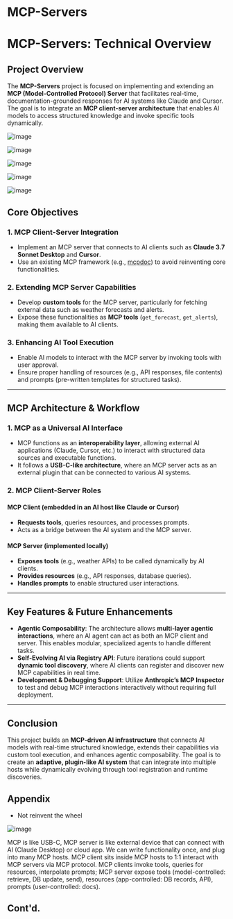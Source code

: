 # MCP-Servers

# **MCP-Servers: Technical Overview**  

## **Project Overview**  
The **MCP-Servers** project is focused on implementing and extending an **MCP (Model-Controlled Protocol) Server** that facilitates real-time, documentation-grounded responses for AI systems like Claude and Cursor. The goal is to integrate an **MCP client-server architecture** that enables AI models to access structured knowledge and invoke specific tools dynamically.  

![image](https://github.com/user-attachments/assets/39d70aa7-8f7c-4481-ad89-2a29aff4d24f)

![image](https://github.com/user-attachments/assets/702eae1a-5cba-44e4-88f2-63f6cb843dd5)

![image](https://github.com/user-attachments/assets/904178db-da60-4b90-9fd3-a1eab81e0e37)

![image](https://github.com/user-attachments/assets/3859c09d-1bc5-4412-a3ef-316d5599cbdc)

![image](https://github.com/user-attachments/assets/c89fc674-1824-4ad4-b7c4-d08857fe5b85)

## **Core Objectives**  
### **1. MCP Client-Server Integration**  
- Implement an MCP server that connects to AI clients such as **Claude 3.7 Sonnet Desktop** and **Cursor**.  
- Use an existing MCP framework (e.g., [mcpdoc](https://github.com/langchain-ai/mcpdoc)) to avoid reinventing core functionalities.  

### **2. Extending MCP Server Capabilities**  
- Develop **custom tools** for the MCP server, particularly for fetching external data such as weather forecasts and alerts.  
- Expose these functionalities as **MCP tools** (`get_forecast`, `get_alerts`), making them available to AI clients.  

### **3. Enhancing AI Tool Execution**  
- Enable AI models to interact with the MCP server by invoking tools with user approval.  
- Ensure proper handling of resources (e.g., API responses, file contents) and prompts (pre-written templates for structured tasks).  

---

## **MCP Architecture & Workflow**  

### **1. MCP as a Universal AI Interface**  
- MCP functions as an **interoperability layer**, allowing external AI applications (Claude, Cursor, etc.) to interact with structured data sources and executable functions.  
- It follows a **USB-C-like architecture**, where an MCP server acts as an external plugin that can be connected to various AI systems.  

### **2. MCP Client-Server Roles**  
#### **MCP Client** (embedded in an AI host like Claude or Cursor)  
- **Requests tools**, queries resources, and processes prompts.  
- Acts as a bridge between the AI system and the MCP server.  

#### **MCP Server** (implemented locally)  
- **Exposes tools** (e.g., weather APIs) to be called dynamically by AI clients.  
- **Provides resources** (e.g., API responses, database queries).  
- **Handles prompts** to enable structured user interactions.  

---

## **Key Features & Future Enhancements**  

- **Agentic Composability**: The architecture allows **multi-layer agentic interactions**, where an AI agent can act as both an MCP client and server. This enables modular, specialized agents to handle different tasks.  
- **Self-Evolving AI via Registry API**: Future iterations could support **dynamic tool discovery**, where AI clients can register and discover new MCP capabilities in real time.  
- **Development & Debugging Support**: Utilize **Anthropic’s MCP Inspector** to test and debug MCP interactions interactively without requiring full deployment.  

---

## **Conclusion**  

This project builds an **MCP-driven AI infrastructure** that connects AI models with real-time structured knowledge, extends their capabilities via custom tool execution, and enhances agentic composability. The goal is to create an **adaptive, plugin-like AI system** that can integrate into multiple hosts while dynamically evolving through tool registration and runtime discoveries.  




## Appendix

- Not reinvent the wheel

![image](https://github.com/user-attachments/assets/e87c6ddc-1439-46cc-9df4-25d1cdd6cfea)

MCP is like USB-C, MCP server is like external device that can connect with AI (Claude Desktop) or cloud app. We can write functionality once, and plug into many MCP hosts. MCP client sits inside MCP hosts to 1:1 interact with MCP servers via MCP protocol. MCP clients invoke tools, queries for resources, interpolate prompts; MCP server expose tools (model-controlled: retrieve, DB update, send), resources (app-controlled: DB records, API), prompts (user-controlled: docs).

## Cont'd.
